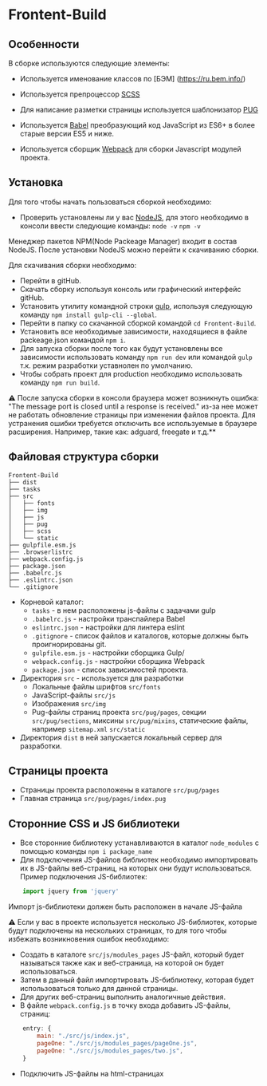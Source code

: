 # Frontent-Build

## Особенности

В сборке используются следующие элементы:

* Используется именование классов по [БЭМ] (https://ru.bem.info/)
  
* Используется препроцессор [SCSS](https://sass-scss.ru/guide/)
  
* Для написание разметки страницы используется шаблонизатор [PUG](https://pugjs.org/api/getting-started.html)
  
* Используется [Babel](https://babeljs.io/) преобразующий код JavaScript из ES6+ в более старые версии ES5 и ниже.

* Используется сборщик [Webpack](https://webpack.js.org/) для сборки Javascript модулей проекта.

## Установка
Для того чтобы начать пользоваться сборкой необходимо:

* Проверить установлены ли у вас [NodeJS](https://nodejs.org/en/), для этого необходимо в консоли ввести следующие команды:
``` node -v ```
``` npm -v ```

Менеджер пакетов NPM(Node Packeage Manager) входит в состав NodeJS. После установки NodeJS можно перейти к скачиванию сборки.

Для скачивания сборки необходимо: 
* Перейти в gitHub.
* Скачать сборку используя консоль или графический интерфейс gitHub.
* Установить утилиту командной строки [gulp](https://gulpjs.com/docs/en/getting-started/quick-start), используя следующую команду ```npm install gulp-cli --global```.
* Перейти в папку со скачанной сборкой командой ```cd Frontent-Build```.
* Установить все необходимые зависимости, находящиеся в файле packeage.json командой ```npm i```.
* Для запуска сборки после того как будут установлены все зависимости использовать команду ```npm run dev``` или командой ```gulp``` т.к. режим разработки уставнолен по умолчанию.
* Чтобы собрать проект для production необходимо использовать команду ```npm run build```.
  
:warning: После запуска сборки в консоли браузера может возникнуть ошибка: "The message port is closed until a response is received." из-за нее может не работать обновление страницы при изменении файлов проекта. Для устранения ошибки требуется отключить все используемые в браузере расширения. Например, такие как: adguard, freegate и т.д.**

## Файловая структура сборки
```
Frontent-Build
├── dist
├── tasks
├── src
│   ├── fonts
│   ├── img
│   ├── js
│   ├── pug
│   ├── scss
│   └── static
├── gulpfile.esm.js
├── .browserlistrc
├── webpack.config.js
├── package.json
├── .babelrc.js
├── .eslintrc.json
└── .gitignore
```

* Корневой каталог:
  * ```tasks``` - в нем расположены js-файлы c задачами gulp
  * ```.babelrc.js``` - настройки транспайлера Babel
  * ```eslintrc.json``` - настройки для линтера eslint
  * ```.gitignore``` - список файлов и каталогов, которые должны быть проигнорированы git.
  * ```gulpfile.esm.js``` - настройки сборщика Gulp/
  * ```webpack.config.js``` - настройки сборщика Webpack
  * ```package.json``` - список зависимостей проекта.
* Директория ```src``` - используется для разработки
  * Локальные файлы шрифтов ```src/fonts```
  * JavaScript-файлы ```src/js```
  * Изображения ```src/img```
  * Pug-файлы страниц проекта ```src/pug/pages```, секции ```src/pug/sections```, миксины ```src/pug/mixins```, статические файлы, например ```sitemap.xml``` ```src/static```
* Директория ```dist``` в ней запускается локальный сервер для разработки.

## Страницы проекта
* Страницы проекта расположены в каталоге ```src/pug/pages```
* Главная страница ```src/pug/pages/index.pug```
  
## Сторонние CSS и JS библиотеки
* Все сторонние библиотеку устанавливаются в каталог ```node_modules``` с помощью команды ```npm i package_name```
* Для подключения JS-файлов библиотек необходимо импортировать их в JS-файлы веб-страниц, на которых они будут использоваться. Пример подключения JS-библиотек:
```javascript
    import jquery from 'jquery'
```
Импорт js-библиотеки должен быть расположен в начале JS-файла

:warning: Если у вас в проекте используется несколько JS-библиотек, которые будут подключены на нескольких страницах, то для того чтобы избежать возникновения ошибок необходимо:
* Создать в каталоге ```src/js/modules_pages``` JS-файл, который будет называться также как и веб-страница, на которой он будет использоваться.
* Затем в данный файл импортировать JS-библиотеку, которая будет использоваться только для данной страницы.
* Для других веб-страниц выполнить аналогичные действия.
* В файле ```webpack.config.js``` в точку входа добавить JS-файлы, страниц:
```javascript
    entry: {
        main: "./src/js/index.js",
        pageOne: "./src/js/modules_pages/pageOne.js",
        pageOne: "./src/js/modules_pages/two.js",
    }
```
* Подключить JS-файлы на html-страницах 
